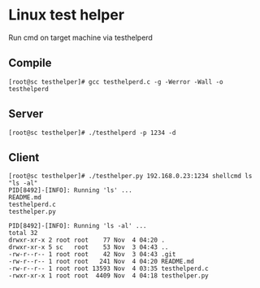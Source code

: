 # Linux test helper
Run cmd on target machine via testhelperd

## Compile
```
[root@sc testhelper]# gcc testhelperd.c -g -Werror -Wall -o testhelperd
```

## Server
```
[root@sc testhelper]# ./testhelperd -p 1234 -d
```

## Client
```
[root@sc testhelper]# ./testhelper.py 192.168.0.23:1234 shellcmd ls "ls -al"
PID[8492]-[INFO]: Running 'ls' ... 
README.md
testhelperd.c
testhelper.py

PID[8492]-[INFO]: Running 'ls -al' ... 
total 32
drwxr-xr-x 2 root root    77 Nov  4 04:20 .
drwxr-xr-x 5 sc   root    53 Nov  3 04:43 ..
-rw-r--r-- 1 root root    42 Nov  3 04:43 .git
-rw-r--r-- 1 root root   241 Nov  4 04:20 README.md
-rw-r--r-- 1 root root 13593 Nov  4 03:35 testhelperd.c
-rwxr-xr-x 1 root root  4409 Nov  4 04:18 testhelper.py

```

